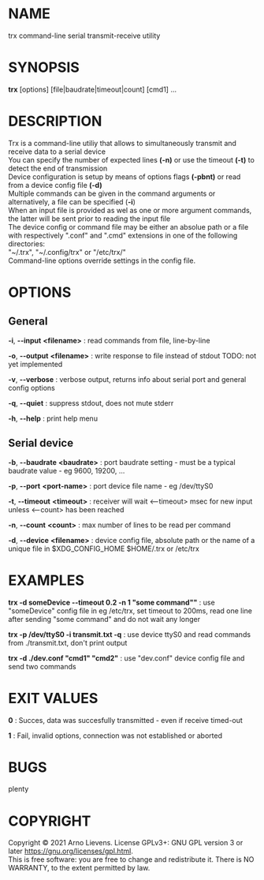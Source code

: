 # NAME
trx command-line serial transmit-receive utility

# SYNOPSIS
**trx** \[options\] \[file|baudrate|timeout|count\] \[cmd1\] ...

# DESCRIPTION
Trx is a command-line utiliy that allows to simultaneously transmit and receive data to a serial device\
You can specify the number of expected lines **(-n)** or use the timeout **(-t)** to detect the end of transmission\
Device configuration is setup by means of options flags **(-pbnt)** or read from a device config file **(-d)**\
Multiple commands can be given in the command arguments or alternatively, a file can be specified (**-i**)\
When an input file is provided as wel as one or more argument commands, the latter will be sent prior to reading the input file\
The device config or command file may be either an absolue path or a file with respectively ".conf" and ".cmd" extensions in one of the following directories:\
"\~/.trx", "\~/.config/trx" or "/etc/trx/"\
Command-line options override settings in the config file.

# OPTIONS

## General

**-i**, **\--input** **\<filename\>**
: read commands from file, line-by-line

**-o**, **\--output** **\<filename\>**
: write response to file instead of stdout TODO: not yet implemented

**-v**, **\--verbose**
: verbose output, returns info about serial port and general config options

**-q**, **\--quiet**
: suppress stdout, does not mute stderr

**-h**, **\--help**
: print help menu

## Serial device

**-b**, **\--baudrate** **\<baudrate\>**
: port baudrate setting - must be a typical baudrate value - eg 9600, 19200, ...

**-p**, **\--port** **\<port-name\>**
: port device file name - eg /dev/ttyS0

**-t**, **\--timeout** **\<timeout\>**
: receiver will wait <--timeout> msec for new input unless <--count> has been reached

**-n**, **\--count** **\<count\>**
: max number of lines to be read per command

**-d**, **\--device** **\<filename\>**
: device config file, absolute path or the name of a unique file in $XDG\_CONFIG\_HOME $HOME/.trx or /etc/trx

# EXAMPLES
**trx -d someDevice --timeout 0.2 -n 1 \"some command"\"**
: use \"someDevice\" config file in eg /etc/trx, set timeout to 200ms, read one line after sending "some command" and do not wait any longer

**trx -p /dev/ttyS0 -i transmit.txt -q**
: use device ttyS0 and read commands from ./transmit.txt, don't print output

**trx -d ./dev.conf \"cmd1\" \"cmd2\"**
: use \"dev.conf\" device config file and send two commands

# EXIT VALUES
**0**
: Succes, data was succesfully transmitted - even if receive timed-out

**1**
: Fail, invalid options, connection was not established or aborted

# BUGS
plenty

# COPYRIGHT
Copyright © 2021 Arno Lievens. License GPLv3+: GNU GPL version 3 or later <https://gnu.org/licenses/gpl.html>.\
This is free software: you are free to change and redistribute it.  There  is  NO
WARRANTY, to the extent permitted by law.
